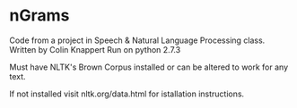 nGrams
======

Code from a project in Speech &amp; Natural Language Processing class.
Written by Colin Knappert
Run on python 2.7.3

Must have NLTK's Brown Corpus installed or can be altered to work for any text.

If not installed visit nltk.org/data.html for istallation instructions.
